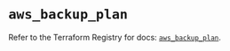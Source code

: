 # `aws_backup_plan`

Refer to the Terraform Registry for docs: [`aws_backup_plan`](https://registry.terraform.io/providers/hashicorp/aws/5.58.0/docs/resources/backup_plan).
